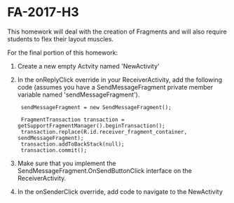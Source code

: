 # FA-2017-H3
This homework will deal with the creation of Fragments and will also require students to flex their layout muscles.

For the final portion of this homework:

1. Create a new empty Actvity named 'NewActivity'

2. In the onReplyClick override in your ReceiverActivity, add the following code (assumes you have a SendMessageFragment 
   private member variable named 'sendMessageFragment').
  
        sendMessageFragment = new SendMessageFragment();

        FragmentTransaction transaction = getSupportFragmentManager().beginTransaction();
        transaction.replace(R.id.receiver_fragment_container, sendMessageFragment);
        transaction.addToBackStack(null);
        transaction.commit();

3. Make sure that you implement the SendMessageFragment.OnSendButtonClick interface on the ReceiverActivity.

4. In the onSenderClick override, add code to navigate to the NewActivity
